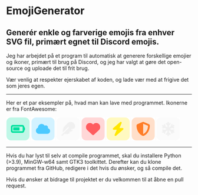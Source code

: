 # EmojiGenerator
Generér enkle og farverige emojis fra enhver SVG fil, primært egnet til Discord emojis.
---
Jeg har arbejdet på et program til automatisk at generere forskellige emojier og ikoner, primært til brug på Discord, og jeg har valgt at gøre det open-source og uploade det til frit brug.

Vær venlig at respekter ejerskabet af koden, og lade vær med at frigive det som jeres egen.

---

Her er et par eksempler på, hvad man kan lave med programmet. Ikonerne er fra FontAwesome:
<p>
    <img src="https://github.com/barealek/EmojiGenerator/blob/main/eksempler/battery.png?raw=true" height="64" width="64">
    <img src="https://github.com/barealek/EmojiGenerator/blob/main/eksempler/cloud.png?raw=true" height="64" width="64">
    <img src="https://github.com/barealek/EmojiGenerator/blob/main/eksempler/feather.png?raw=true" height="64" width="64">
    <img src="https://github.com/barealek/EmojiGenerator/blob/main/eksempler/heart.png?raw=true" height="64" width="64">
    <img src="https://github.com/barealek/EmojiGenerator/blob/main/eksempler/lightning.png?raw=true" height="64" width="64">
    <img src="https://github.com/barealek/EmojiGenerator/blob/main/eksempler/shield.png?raw=true" height="64" width="64">
    <img src="https://github.com/barealek/EmojiGenerator/blob/main/eksempler/snowflake.png?raw=true" height="64" width="64">
</p>

---

Hvis du har lyst til selv at compile programmet, skal du installere Python (>3.9), MinGW-w64 samt GTK3 toolkittet.
Derefter kan du klone programmet fra GitHub, redigere i det hvis du ønsker, og så compile det.

Hvis du ønsker at bidrage til projektet er du velkommen til at åbne en pull request.
